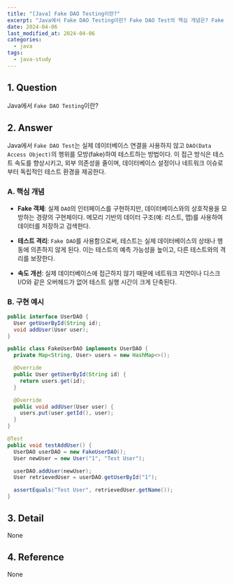 ```yaml
---
title: "[Java] Fake DAO Testing이란?"
excerpt: "Java에서 Fake DAO Testing이란? Fake DAO Test의 핵심 개념은? Fake DAO Test의 구현 예시는?"
date: 2024-04-06
last_modified_at: 2024-04-06
categories:
  - java
tags:
  - java-study
---
```


## 1. Question

Java에서 `Fake DAO Testing`이란?

## 2. Answer

Java에서 `Fake DAO Test`는 실제 데이터베이스 연결을 사용하지 않고 `DAO(Data Access Object)`의 행위를 모방(fake)하여 테스트하는 방법이다. 이 접근 방식은 테스트 속도를 향상시키고, 외부 의존성을 줄이며, 데이터베이스 설정이나 네트워크 이슈로부터 독립적인 테스트 환경을 제공한다.

### A. 핵심 개념

* **Fake 객체**: 실제 `DAO`의 인터페이스를 구현하지만, 데이터베이스와의 상호작용을 모방하는 경량의 구현체이다. 메모리 기반의 데이터 구조(예: 리스트, 맵)를 사용하여 데이터를 저장하고 검색한다.

* **테스트 격리**: `Fake DAO`를 사용함으로써, 테스트는 실제 데이터베이스의 상태나 행동에 의존하지 않게 된다. 이는 테스트의 예측 가능성을 높이고, 다른 테스트와의 격리를 보장한다.

* **속도 개선**: 실제 데이터베이스에 접근하지 않기 때문에 네트워크 지연이나 디스크 I/O와 같은 오버헤드가 없어 테스트 실행 시간이 크게 단축된다.

### B. 구현 예시

```java
public interface UserDAO {
  User getUserById(String id);
  void addUser(User user);
}

public class FakeUserDAO implements UserDAO {
  private Map<String, User> users = new HashMap<>();

  @Override
  public User getUserById(String id) {
    return users.get(id);
  }

  @Override
  public void addUser(User user) {
    users.put(user.getId(), user);
  }
}
```

```java
@Test
public void testAddUser() {
  UserDAO userDAO = new FakeUserDAO();
  User newUser = new User("1", "Test User");

  userDAO.addUser(newUser);
  User retrievedUser = userDAO.getUserById("1");

  assertEquals("Test User", retrievedUser.getName());
}
```

## 3. Detail

None

## 4. Reference

None